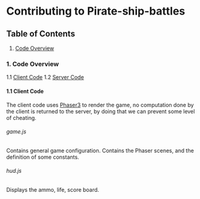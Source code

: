 # Contributing to Pirate-ship-battles

## Table of Contents
1. [Code Overview](#code-overview)

### 1. Code Overview <a name="code-overview"></a>
1.1 [Client Code](#client-code)
1.2 [Server Code](#server-code)

#### 1.1 Client Code <a name="client-code"></a>
The client code uses [Phaser3](https://photonstorm.github.io/phaser3-docs/) to render the game, no computation done by the client is returned to the server, by doing that we can prevent some level of cheating.  

###### game.js
Contains general game configuration. Contains the Phaser scenes,
and the definition of some constants.

###### hud.js
Displays the ammo, life, score board.